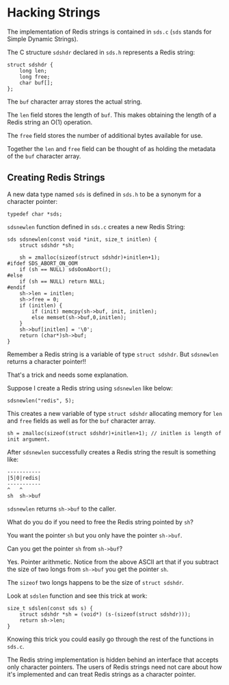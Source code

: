 Hacking Strings
===

The implementation of Redis strings is contained in `sds.c` (`sds` stands for Simple Dynamic Strings).

The C structure `sdshdr` declared in `sds.h` represents a Redis string:

    struct sdshdr {
        long len;
        long free;
        char buf[];
    };

The `buf` character array stores the actual string.

The `len` field stores the length of `buf`. This makes obtaining the length
of a Redis string an O(1) operation.

The `free` field stores the number of additional bytes available for use.

Together the `len` and `free` field can be thought of as holding the metadata of the `buf` character array.

Creating Redis Strings
---

A new data type named `sds` is defined in `sds.h` to be a synonym for a character pointer:

    typedef char *sds;

`sdsnewlen` function defined in `sds.c` creates a new Redis String:

    sds sdsnewlen(const void *init, size_t initlen) {
        struct sdshdr *sh;

        sh = zmalloc(sizeof(struct sdshdr)+initlen+1);
    #ifdef SDS_ABORT_ON_OOM
        if (sh == NULL) sdsOomAbort();
    #else
        if (sh == NULL) return NULL;
    #endif
        sh->len = initlen;
        sh->free = 0;
        if (initlen) {
            if (init) memcpy(sh->buf, init, initlen);
            else memset(sh->buf,0,initlen);
        }
        sh->buf[initlen] = '\0';
        return (char*)sh->buf;
    }

Remember a Redis string is a variable of type `struct sdshdr`. But `sdsnewlen` returns a character pointer!!

That's a trick and needs some explanation.

Suppose I create a Redis string using `sdsnewlen` like below:

    sdsnewlen("redis", 5);

This creates a new variable of type `struct sdshdr` allocating memory for `len` and `free`
fields as well as for the `buf` character array.

    sh = zmalloc(sizeof(struct sdshdr)+initlen+1); // initlen is length of init argument.

After `sdsnewlen` successfully creates a Redis string the result is something like:

    -----------
    |5|0|redis|
    -----------
    ^   ^
    sh  sh->buf

`sdsnewlen` returns `sh->buf` to the caller.

What do you do if you need to free the Redis string pointed by `sh`?

You want the pointer `sh` but you only have the pointer `sh->buf`.

Can you get the pointer `sh` from `sh->buf`?

Yes. Pointer arithmetic. Notice from the above ASCII art that if you subtract
the size of two longs from `sh->buf` you get the pointer `sh`.

The `sizeof` two longs happens to be the size of `struct sdshdr`.

Look at `sdslen` function and see this trick at work:

    size_t sdslen(const sds s) {
        struct sdshdr *sh = (void*) (s-(sizeof(struct sdshdr)));
        return sh->len;
    }

Knowing this trick you could easily go through the rest of the functions in `sds.c`.

The Redis string implementation is hidden behind an interface that accepts only character pointers. The users of Redis strings need not care about how it's implemented and can treat Redis strings as a character pointer.
